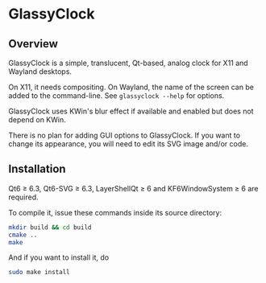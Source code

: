 # GlassyClock

## Overview

GlassyClock is a simple, translucent, Qt-based, analog clock for X11 and Wayland desktops.

On X11, it needs compositing. On Wayland, the name of the screen can be added to the command-line. See `glassyclock --help` for options.

GlassyClock uses KWin's blur effect if available and enabled but does not depend on KWin.

There is no plan for adding GUI options to GlassyClock. If you want to change its appearance, you will need to edit its SVG image and/or code.

## Installation

Qt6 ≥ 6.3, Qt6-SVG ≥ 6.3, LayerShellQt ≥ 6 and KF6WindowSystem ≥ 6 are required.

To compile it, issue these commands inside its source directory:
```sh
mkdir build && cd build
cmake ..
make
```
And if you want to install it, do
```sh
sudo make install
```
